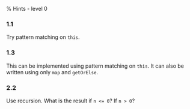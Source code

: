 % Hints - level 0


### 1.1 ###

Try pattern matching on `this`.  
  


### 1.3 ###

This can be implemented using pattern matching on `this`. It can also be 
      written using only `map` and `getOrElse`. 
  


### 2.2 ###

Use recursion. What is the result if `n <= 0`? If `n > 0`?  
  